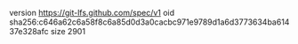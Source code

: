 version https://git-lfs.github.com/spec/v1
oid sha256:c646a62c6a58f8c6a85d0d3a0cacbc971e9789d1a6d3773634ba61437e328afc
size 2901
